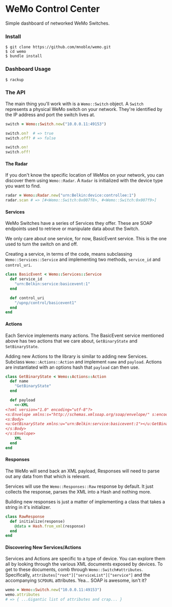 # WeMo Control Center

Simple dashboard of networked WeMo Switches.

### Install

```
$ git clone https://github.com/mnoble/wemo.git
$ cd wemo
$ bundle install
```

### Dashboard Usage

```
$ rackup
```

### The API

The main thing you'll work with is a `Wemo::Switch` object. A `Switch`
represents a physical WeMo switch on your network. They're identified by
the IP address and port the switch lives at.

```ruby
switch = Wemo::Switch.new("10.0.0.11:49153")

switch.on?  # => true
switch.off? # => false

switch.on!
switch.off!
```

#### The Radar

If you don't know the specific location of WeMos on your network, you
can discover them using `Wemo::Radar`. A `Radar` is initialized with the
device type you want to find.

```ruby
radar = Wemo::Radar.new("urn:Belkin:device:controllee:1")
radar.scan # => [#<Wemo::Switch:0x007f8>, #<Wemo::Switch:0x007f9>]
```

#### Services

WeMo Switches have a series of Services they offer. These are SOAP
endpoints used to retrieve or manipulate data about the Switch.

We only care about one service, for now, BasicEvent service. This is
the one used to turn the switch on and off.

Creating a service, in terms of the code, means subclassing
`Wemo::Services::Service` and implementing two methods, `service_id` and
`control_uri`.

```ruby
class BasicEvent < Wemo::Services::Service
  def service_id
    "urn:Belkin:service:basicevent:1"
  end

  def control_uri
    "/upnp/control/basicevent1"
  end
end
```

#### Actions

Each Service implements many actions. The BasicEvent service mentioned
above has two actions that we care about, `GetBinaryState` and
`SetBinaryState`.

Adding new Actions to the library is similar to adding new Services.
Subclass `Wemo::Actions::Action` and implement `name` and `payload`.
Actions are instantiated with an options hash that `payload` can then
use.

```ruby
class GetBinaryState < Wemo::Actions::Action
  def name
    "GetBinaryState"
  end

  def payload
    <<-XML
<?xml version="1.0" encoding="utf-8"?>
<s:Envelope xmlns:s="http://schemas.xmlsoap.org/soap/envelope/" s:encodingStyle="http://schemas.xmlsoap.org/soap/encoding/">
<s:Body>
<u:GetBinaryState xmlns:u="urn:Belkin:service:basicevent:1"></u:GetBinaryState>
</s:Body>
</s:Envelope>
    XML
  end
end
```

#### Responses

The WeMo will send back an XML payload, Responses will need to parse out 
any data from that which is relevant.

Services will use the `Wemo::Responses::Raw` response by default. It just 
collects the response, parses the XML into a Hash and nothing more.

Building new responses is just a matter of implementing a class that
takes a string in it's initializer.

```ruby
class RawResponse
  def initialize(response)
    @data = Hash.from_xml(response)
  end
end
```

#### Discovering New Services/Actions

Services and Actions are specific to a type of device. You can explore
them all by looking through the various XML documents exposed by
devices. To get to these documents, comb through
`Wemo::Switch#attributes`. Specifically,
`attributes["root"]["serviceList"]["service"]` and the accompanying
`SCPDURL` attributes. Yea... SOAP is awesome,
isn't it? </sarcasm>

```ruby
wemo = Wemo::Switch.new("10.0.0.11:49153")
wemo.attributes
# => { ...Gigantic list of attributes and crap... }
```

```
